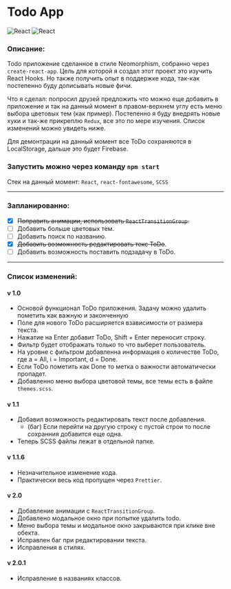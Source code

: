 # Todo App

![React](https://sun9-28.userapi.com/impg/Skfch48068hD9vAUfXaoEnITa_aLghEw78gk0A/voaHWUqs998.jpg?size=1919x1006&quality=96&sign=a227bd079129d84f72d9ada5d749873a&type=album)
![React](https://sun9-27.userapi.com/impg/9w8wHqpGoFTQ9WdvZvc2sKlNya6Itgx5r1LtyQ/3Qho2UT2Nes.jpg?size=1877x1010&quality=96&sign=5b3432bd7fcb10ec2e2e084781c836af&type=album)

### Описание: 

Todo приложение сделанное в стиле Neomorphism, собранно через `create-react-app`. 
Цель для которой я создал этот проект это изучить React Hooks. Но также получить 
опыт в поддержке кода, так-как постепенно буду дописывать новые фичи.

Что я сделал: попросил друзей предложить что можно еще добавить в приложение и так на данный 
момент в правом-верхнем углу есть меню выбора цветовых тем (как пример). Постепенно я буду 
внедрять новые хуки и так-же прикреплю `Redux`, все это по мере изучения. Список изменений 
можно увидеть ниже.

Для демонтрации на данный момент все ToDo сохраняются в LocalStorage, дальше это будет Firebase.

### Запустить можно через команду `npm start`

Стек на данный момент: `React`, `react-fontawesome`, `SCSS`


___
### Запланированно: 

 - [X] ~~Поправить анимации, использовать `ReactTransitionGroup`.~~
 - [ ] Добавить больше цветовых тем. 
 - [ ] Добавить поиск по названию.
 - [X] ~~Добавить возможность редактировать текс ToDo~~.
 - [ ] Добавить возможность поставить подзадачу в ToDo.
___
### Список изменений: 

#### v 1.0
 - Основой функционал ToDo приложения. Задачу можно удалить пометить как важную и законченную
 - Поле для нового ToDo расширяется взависимости от размера текста.
 - Нажатие на Enter добавит ToDo, Shift + Enter переносит строку.
 - Фильтр будет отображать только то что выберет пользователь.
 - На уровне с фильтром добавленна информация о количестве ToDo, где a = All, i = Important, d = Done.
 - Если ToDo пометить как Done то метка о важности автоматически пропадет.
 - Добавленно меню выбора цветовой темы, все темы есть в файле `themes.scss`.
 
#### v 1.1
  - Добавил возможность редактировать текст после добавления.
    - (баг) Если перейти на другую строку с пустой строи то после сохранния добавится еще одна.
  - Теперь SCSS файлы лежат в отдельной папке. 

#### v 1.1.6
  - Незначительное изменение кода.
  - Практически весь код пропущен через `Prettier`.

#### v 2.0
  - Добавление анимации с `ReactTransitionGroup`.
  - Добавлено модальное окно при попытке удалить todo.
  - Меню выбора темы и модальное окно закрываются при клике вне обекта.
  - Исправлен баг при редактировании текста.
  - Исправления в стилях.
 #### v 2.0.1
  - Исправление в названиях классов.

